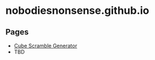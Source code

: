 # nobodiesnonsense.github.io

## Pages
* [Cube Scramble Generator](https://nobodiesnonsense.github.io/pages/scrambler/html/index.html)
* TBD
